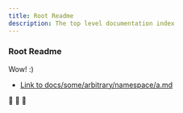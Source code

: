 ```yaml
---
title: Root Readme
description: The top level documentation index
---
```


### Root Readme

Wow! :)

- [Link to docs/some/arbitrary/namespace/a.md](./docs/some/arbitrary/namespace/a.md)

:eyes: :eyes: :eyes:
